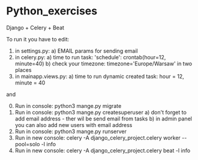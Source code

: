 # Python_exercises

Django + Celery + Beat

To run it you have to edit:

1. in settings.py:
            a) EMAIL params for sending email
2. in celery.py:
            a) time to run task: 'schedule': crontab(hour=12, minute=40)
            b) check your timezone: timezone='Europe/Warsaw' in two places
3. in mainapp.views.py:
            a) time to run dynamic created task: hour = 12, minute = 40

and

0. Run in console:          python3 mange.py migrate
1. Run in console:          python3 mange.py createsuperuser
                            a) don't forget to add email address - ther wil be send email from tasks
                            b) in admin panel you can also add new users with email address
2. Run in console:          python3 mange.py runserver
3. Run in new console:      celery -A django_celery_project.celery worker --pool=solo -l info
4. Run in new console:      celery -A django_celery_project.celery beat -l info
